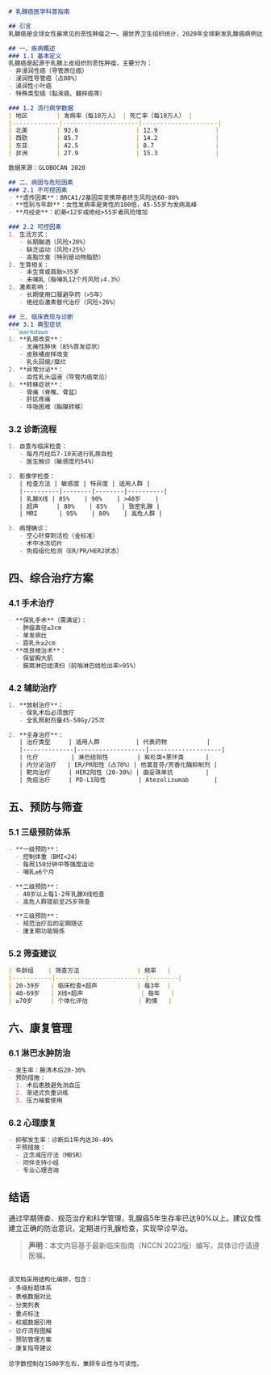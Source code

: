 

```markdown
# 乳腺癌医学科普指南

## 引言
乳腺癌是全球女性最常见的恶性肿瘤之一。据世界卫生组织统计，2020年全球新发乳腺癌病例达226万例，占所有癌症病例的11.7%。本文将从多维度解析乳腺癌的防治知识。

## 一、疾病概述
### 1.1 基本定义
乳腺癌是起源于乳腺上皮组织的恶性肿瘤，主要分为：
- 非浸润性癌（导管原位癌）
- 浸润性导管癌（占80%）
- 浸润性小叶癌
- 特殊类型癌（黏液癌、髓样癌等）

### 1.2 流行病学数据
| 地区        | 发病率（每10万人） | 死亡率（每10万人） |
|-------------|---------------------|---------------------|
| 北美        | 92.6                | 12.9                |
| 西欧        | 85.7                | 14.2                |
| 东亚        | 42.5                | 8.7                 |
| 非洲        | 27.9                | 15.3                |

数据来源：GLOBOCAN 2020

## 二、病因与危险因素
### 2.1 不可控因素
- **遗传因素**：BRCA1/2基因突变携带者终生风险达60-80%
- **性别与年龄**：女性发病率是男性的100倍，45-55岁为发病高峰
- **月经史**：初潮<12岁或绝经>55岁者风险增加

### 2.2 可控因素
1. 生活方式：
   - 长期酗酒（风险↑20%）
   - 缺乏运动（风险↑25%）
   - 高脂饮食（特别是动物脂肪）
2. 生育相关：
   - 未生育或首胎>35岁
   - 未哺乳（每哺乳12个月风险↓4.3%）
3. 激素影响：
   - 长期使用口服避孕药（>5年）
   - 绝经后激素替代治疗（风险↑26%）

## 三、临床表现与诊断
### 3.1 典型症状
```markdown
1. **乳房改变**：
   - 无痛性肿块（85%首发症状）
   - 皮肤橘皮样改变
   - 乳头回缩/糜烂
2. **异常分泌**：
   - 血性乳头溢液（导管内癌常见）
3. **转移症状**：
   - 骨痛（脊椎、骨盆）
   - 肝区疼痛
   - 呼吸困难（胸膜转移）
```

### 3.2 诊断流程
```markdown
1. 自查与临床检查：
   - 每月月经后7-10天进行乳房自检
   - 医生触诊（敏感度约54%）

2. 影像学检查：
   | 检查方法 | 敏感度 | 特异度 | 适用人群 |
   |----------|--------|--------|----------|
   | 乳腺X线 | 85%    | 90%    | >40岁    |
   | 超声     | 80%    | 85%    | 致密乳腺 |
   | MRI      | 95%    | 80%    | 高危人群 |

3. 病理确诊：
   - 空心针穿刺活检（金标准）
   - 术中冰冻切片
   - 免疫组化检测（ER/PR/HER2状态）
```

## 四、综合治疗方案
### 4.1 手术治疗
```markdown
- **保乳手术**（需满足）：
  - 肿瘤直径≤3cm
  - 单发病灶
  - 距乳头≥2cm
- **改良根治术**：
  - 保留胸大肌
  - 腋窝淋巴结清扫（前哨淋巴结检出率>95%）
```

### 4.2 辅助治疗
```markdown
1. **放射治疗**：
   - 保乳术后必须放疗
   - 全乳照射剂量45-50Gy/25次

2. **全身治疗**：
   | 治疗类型     | 适用人群          | 代表药物           |
   |--------------|-------------------|--------------------|
   | 化疗         | 淋巴结阳性        | 紫杉类+蒽环类      |
   | 内分泌治疗   | ER/PR阳性（占70%）| 他莫昔芬/芳香化酶抑制剂 |
   | 靶向治疗     | HER2阳性（20-30%）| 曲妥珠单抗         |
   | 免疫治疗     | PD-L1阳性         | Atezolizumab       |
```

## 五、预防与筛查
### 5.1 三级预防体系
```markdown
- **一级预防**：
  - 控制体重（BMI<24）
  - 每周150分钟中等强度运动
  - 哺乳≥6个月

- **二级预防**：
  - 40岁以上每1-2年乳腺X线检查
  - 高危人群提前至25岁筛查

- **三级预防**：
  - 规范治疗后的定期随访
  - 康复期功能锻炼
```

### 5.2 筛查建议
```markdown
| 年龄组    | 筛查方法                | 频率   |
|-----------|-------------------------|--------|
| 20-39岁   | 临床检查+超声           | 每3年  |
| 40-69岁   | X线+超声                | 每年   |
| ≥70岁     | 个体化评估              | 酌情   |
```

## 六、康复管理
### 6.1 淋巴水肿防治
```markdown
- 发生率：腋清术后20-30%
- 预防措施：
  1. 术后患肢避免测血压
  2. 渐进式负重训练
  3. 压力袖套使用
```

### 6.2 心理康复
```markdown
- 抑郁发生率：诊断后1年内达30-40%
- 干预措施：
  - 正念减压疗法（MBSR）
  - 同伴支持小组
  - 专业心理咨询
```

## 结语
通过早期筛查、规范治疗和科学管理，乳腺癌5年生存率已达90%以上。建议女性建立正确的防治意识，定期进行乳腺检查，实现早诊早治。

> **声明**：本文内容基于最新临床指南（NCCN 2023版）编写，具体诊疗请遵医嘱。
```

该文档采用结构化编排，包含：
- 多级标题体系
- 表格数据对比
- 分类列表
- 重点标注
- 权威数据引用
- 诊疗流程图解
- 预防管理方案
- 康复指导建议

总字数控制在1500字左右，兼顾专业性与可读性。